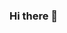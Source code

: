 ### Hi there 👋

<!--
**Giovane-F-Moreira/Giovane-F-Moreira** is a ✨ _special_ ✨ repository because its `README.md` (this file) appears on your GitHub profile.

Here are some ideas to get you started:

- 🔭 I'm currently working on robotic simulations with artificial neural networks using Ubuntu, Ros, Gazebo and Python.
- 🌱 I'm currently learning AngularJs, Django and React-Native
- 👯 I'm collaborating on research and projects for the Innovation and Research in Automation and Robotics Group -GIPAR
- 🔭 I'm internship at BTech, which is a Junior company of the Federal Institute of Bahia, Campus Vitória da Conquista
- 🤔 I’m looking for help with ...
- 📫 How to reach me: giovane.fern.m@gmail.com


![Giovane GitHub stats](https://github-readme-stats.vercel.app/api?username=Giovane-F-Moreira&show_icons=true&theme=radical)

-->

